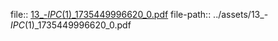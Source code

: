 file:: [13_-_IPC_(1)_1735449996620_0.pdf](../assets/13_-_IPC_(1)_1735449996620_0.pdf)
file-path:: ../assets/13_-_IPC_(1)_1735449996620_0.pdf
